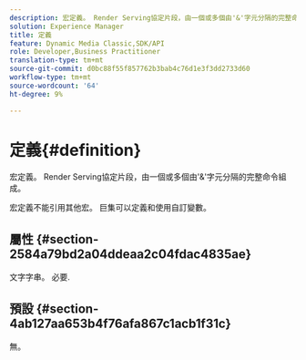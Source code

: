```yaml
---
description: 宏定義。 Render Serving協定片段，由一個或多個由'&'字元分隔的完整命令組成。
solution: Experience Manager
title: 定義
feature: Dynamic Media Classic,SDK/API
role: Developer,Business Practitioner
translation-type: tm+mt
source-git-commit: d0bc88f55f857762b3bab4c76d1e3f3dd2733d60
workflow-type: tm+mt
source-wordcount: '64'
ht-degree: 9%

---
```



# 定義{#definition}

宏定義。 Render Serving協定片段，由一個或多個由&#39;&amp;&#39;字元分隔的完整命令組成。

宏定義不能引用其他宏。 巨集可以定義和使用自訂變數。

## 屬性 {#section-2584a79bd2a04ddeaa2c04fdac4835ae}

文字字串。 必要.

## 預設 {#section-4ab127aa653b4f76afa867c1acb1f31c}

無。
